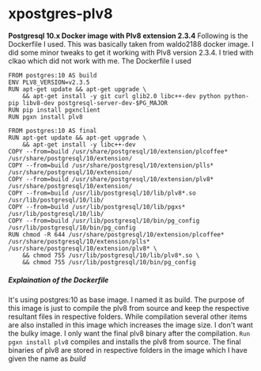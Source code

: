 # xpostgres-plv8
**Postgresql 10.x Docker image with Plv8 extension 2.3.4**
Following is the Dockerfile I used. This was basically taken from waldo2188 docker image. I did some minor tweaks to get it working with Plv8 version 2.3.4. I tried with clkao which did not work with me.
The Dockerfile I used

```
FROM postgres:10 AS build
ENV PLV8_VERSION=v2.3.5
RUN apt-get update && apt-get upgrade \
    && apt-get install -y git curl glib2.0 libc++-dev python python-pip libv8-dev postgresql-server-dev-$PG_MAJOR
RUN pip install pgxnclient
RUN pgxn install plv8

FROM postgres:10 AS final
RUN apt-get update && apt-get upgrade \
    && apt-get install -y libc++-dev
COPY --from=build /usr/share/postgresql/10/extension/plcoffee* /usr/share/postgresql/10/extension/
COPY --from=build /usr/share/postgresql/10/extension/plls* /usr/share/postgresql/10/extension/
COPY --from=build /usr/share/postgresql/10/extension/plv8* /usr/share/postgresql/10/extension/
COPY --from=build /usr/lib/postgresql/10/lib/plv8*.so /usr/lib/postgresql/10/lib/
COPY --from=build /usr/lib/postgresql/10/lib/pgxs* /usr/lib/postgresql/10/lib/
COPY --from=build /usr/lib/postgresql/10/bin/pg_config /usr/lib/postgresql/10/bin/pg_config
RUN chmod -R 644 /usr/share/postgresql/10/extension/plcoffee* /usr/share/postgresql/10/extension/plls* /usr/share/postgresql/10/extension/plv8* \
    && chmod 755 /usr/lib/postgresql/10/lib/plv8*.so \
    && chmod 755 /usr/lib/postgresql/10/bin/pg_config
```

##### Explaination of the Dockerfile
It's using postgres:10 as base image. I named it as build. The purpose of this image is just to compile the plv8 from source and keep the respective resultant files in respective folders. While compilation several other items are also installed in this image which increases the image size. I don't want the bulky image. I only want the final plv8 binary after the compilation.
`Run pgxn install plv8` compiles and installs the plv8 from source. The final binaries of plv8 are stored in respective folders in the image which I have given the name as *build*
